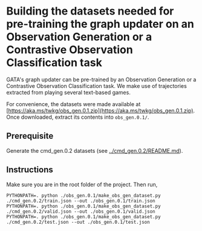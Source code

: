 # Building the datasets needed for pre-training the graph updater on an Observation Generation or a Contrastive Observation Classification task

GATA's graph updater can be pre-trained by an Observation Generation or a Contrastive Observation Classification task. We make use of trajectories extracted from playing several text-based games.

For convenience, the datasets were made available at [https://aka.ms/twkg/obs_gen.0.1.zip](https://aka.ms/twkg/obs_gen.0.1.zip). Once downloaded, extract its contents into `obs_gen.0.1/`.

## Prerequisite

Generate the cmd_gen.0.2 datasets (see [../cmd_gen.0.2/README.md](../cmd_gen.0.2/README.md)).

## Instructions

Make sure you are in the root folder of the project. Then run,

    PYTHONPATH=. python ./obs_gen.0.1/make_obs_gen_dataset.py ./cmd_gen.0.2/train.json --out ./obs_gen.0.1/train.json
    PYTHONPATH=. python ./obs_gen.0.1/make_obs_gen_dataset.py ./cmd_gen.0.2/valid.json --out ./obs_gen.0.1/valid.json
    PYTHONPATH=. python ./obs_gen.0.1/make_obs_gen_dataset.py ./cmd_gen.0.2/test.json --out ./obs_gen.0.1/test.json
